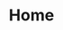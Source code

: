 ---
html_title: Home
layout: 2006_home
old_website: true
permalink: /dep_botany.html
published: true
title: Home
---